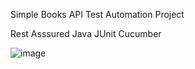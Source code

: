 Simple Books API Test Automation Project

Rest Asssured
Java 
JUnit
Cucumber


![image](https://github.com/bernagb/RestAssuredAutomationProject/assets/158297359/5083ca86-97bf-4afd-8d16-ad1c6aa564a1)

